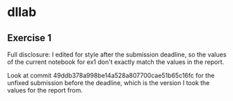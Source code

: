 # dllab


## Exercise 1

Full disclosure: I edited for style after the submission deadline, so the values of the current notebook for ex1 don't exactly match the values in the report.

Look at commit 49ddb378a998be14a528a807700cae51b65c16fc for the unfixed submission before the deadline, which is the version I took the values for the report from.